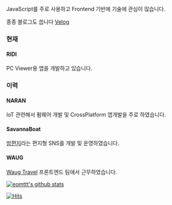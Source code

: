 JavaScript를 주로 사용하고 Frontend 기반에 기술에 관심이 많습니다.

종종 블로그도 씁니다 [Velog](https://velog.io/@eomttt)

### 현재
#### RIDI
PC Viewer용 앱을 개발하고 있습니다.

### 이력
#### NARAN
IoT 관련해서 펌웨어 개발 및 CrossPlatform 앱개발을 주로 하였습니다.

#### SavannaBoat
[밤편지](https://bamletter.com/)라는 편지형 SNS를 개발 및 운영하였습니다.

#### WAUG
[Waug Travel](https://waug.com) 프론트엔드 팀에서 근무하였습니다.

[![eomttt's github stats](https://github-readme-stats.vercel.app/api?username=eomttt&show_icons=true)](https://github.com/anuraghazra/github-readme-stats)

[![Hits](https://hits.seeyoufarm.com/api/count/incr/badge.svg?url=https%3A%2F%2Fgithub.com%2Fgjbae1212%2Fhit-counter)](https://hits.seeyoufarm.com)                        

